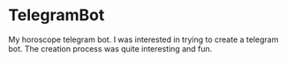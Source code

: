 # TelegramBot
My horoscope telegram bot.
I was interested in trying to create a telegram bot. The creation process was quite interesting and fun.
